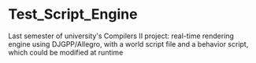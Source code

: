 # Test_Script_Engine
Last semester of university's Compilers II project: real-time rendering engine using DJGPP/Allegro, with a world script file and a behavior script, which could be modified at runtime
